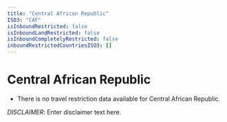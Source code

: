 ```yaml
---
title: "Central African Republic"
ISO3: "CAF"
isInboundRestricted: false
isInboundLandRestricted: false
isInboundCompletelyRestricted: false
inboundRestrictedCountriesISO3: []
---
```


# Central African Republic

* There is no travel restriction data available for Central African Republic.

*DISCLAIMER*: Enter disclaimer text here.
